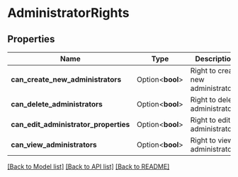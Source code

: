 # AdministratorRights

## Properties

Name | Type | Description | Notes
------------ | ------------- | ------------- | -------------
**can_create_new_administrators** | Option<**bool**> | Right to create new administrators. | [optional]
**can_delete_administrators** | Option<**bool**> | Right to delete administrators. | [optional]
**can_edit_administrator_properties** | Option<**bool**> | Right to edit administrators. | [optional]
**can_view_administrators** | Option<**bool**> | Right to view administrators. | [optional]

[[Back to Model list]](../README.md#documentation-for-models) [[Back to API list]](../README.md#documentation-for-api-endpoints) [[Back to README]](../README.md)


